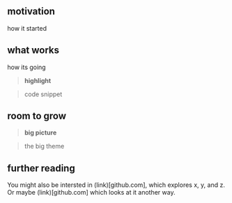 ## motivation

how it started

## what works

how its going

> **highlight**

>    code snippet

## room to grow

> **big picture**

> the big theme

## further reading

You might also be intersted in (link)[github.com], which explores x, y, and z. Or maybe (link)[github.com] which looks at it another way.
